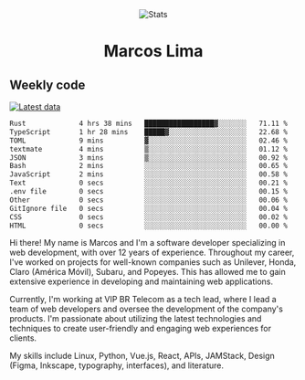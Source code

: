 <div align="center">
  <img src="https://user-images.githubusercontent.com/958723/207206099-04913a11-e77d-4b52-a9d3-5d702839508b.png" alt="Stats" />
  <h1>Marcos Lima</h1>
</div>

## Weekly code

[![Latest data](https://github.com/skvggor/skvggor/actions/workflows/main.yml/badge.svg)](https://github.com/skvggor/skvggor/actions/workflows/main.yml)

<!--START_SECTION:waka-->

```txt
Rust             4 hrs 38 mins   █████████████████▓░░░░░░░   71.11 %
TypeScript       1 hr 28 mins    █████▓░░░░░░░░░░░░░░░░░░░   22.68 %
TOML             9 mins          ▓░░░░░░░░░░░░░░░░░░░░░░░░   02.46 %
textmate         4 mins          ▒░░░░░░░░░░░░░░░░░░░░░░░░   01.12 %
JSON             3 mins          ▒░░░░░░░░░░░░░░░░░░░░░░░░   00.92 %
Bash             2 mins          ░░░░░░░░░░░░░░░░░░░░░░░░░   00.65 %
JavaScript       2 mins          ░░░░░░░░░░░░░░░░░░░░░░░░░   00.58 %
Text             0 secs          ░░░░░░░░░░░░░░░░░░░░░░░░░   00.21 %
.env file        0 secs          ░░░░░░░░░░░░░░░░░░░░░░░░░   00.15 %
Other            0 secs          ░░░░░░░░░░░░░░░░░░░░░░░░░   00.06 %
GitIgnore file   0 secs          ░░░░░░░░░░░░░░░░░░░░░░░░░   00.04 %
CSS              0 secs          ░░░░░░░░░░░░░░░░░░░░░░░░░   00.02 %
HTML             0 secs          ░░░░░░░░░░░░░░░░░░░░░░░░░   00.00 %
```

<!--END_SECTION:waka-->

  <p>Hi there! My name is Marcos and I'm a software developer specializing in web development, with over 12 years of experience. Throughout my career, I've worked on projects for well-known companies such as Unilever, Honda, Claro (América Móvil), Subaru, and Popeyes. This has allowed me to gain extensive experience in developing and maintaining web applications.</p>
  
  <p>Currently, I'm working at VIP BR Telecom as a tech lead, where I lead a team of web developers and oversee the development of the company's products. I'm passionate about utilizing the latest technologies and techniques to create user-friendly and engaging web experiences for clients.</p>
  
  <p>My skills include Linux, Python, Vue.js, React, APIs, JAMStack, Design (Figma, Inkscape, typography, interfaces), and literature.</p>
<!-- </details> -->

<!-- <div align="center">
  <h2>🤖 Recent Code Activity</h2>
  <img width="500" src="https://github-readme-stats.vercel.app/api/wakatime?username=skvggor&hide_title=true&layout=compact&theme=transparent" alt="Wakatime Stats" />
</div>

<br>

<div align="center">
  <h2>📈 GitHub Stats</h2>
  <img width="500" src="https://github-readme-stats.vercel.app/api?username=skvggor&show_icons=true&theme=transparent&hide_title=true&count_private=true" alt="GitHub Stats" />
</div>
 -->
